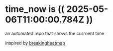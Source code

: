 # time_now is (( 2025-05-06T11:00:00.784Z ))

an automated repo that shows the currnent time

inspired by [breakingheatmap](https://github.com/breakingheatmap/breakingheatmap)